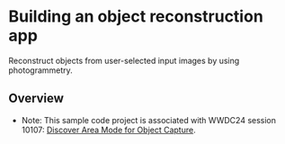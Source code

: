 # Building an object reconstruction app

Reconstruct objects from user-selected input images by using photogrammetry.

## Overview
- Note: This sample code project is associated with WWDC24 session 10107: [Discover Area Mode for Object Capture](https://developer.apple.com/wwdc24/10107/).
